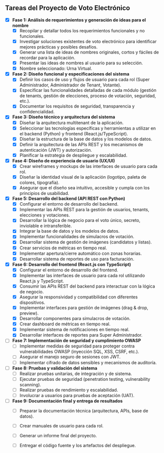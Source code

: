 ## Tareas del Proyecto de Voto Electrónico

- [x] **Fase 1: Análisis de requerimientos y generación de ideas para el nombre**
  - [x] Recopilar y detallar todos los requerimientos funcionales y no funcionales.
  - [x] Investigar soluciones existentes de voto electrónico para identificar mejores prácticas y posibles desafíos.
  - [x] Generar una lista de ideas de nombres originales, cortos y fáciles de recordar para la aplicación.
  - [x] Presentar las ideas de nombres al usuario para su selección.
  - [x] Nombre seleccionado: Urna Virtual.

- [x] **Fase 2: Diseño funcional y especificaciones del sistema**
  - [x] Definir los casos de uso y flujos de usuario para cada rol (Super Administrador, Administrador de Tenant, Votante).
  - [x] Especificar las funcionalidades detalladas de cada módulo (gestión de tenants, gestión de elecciones, proceso de votación, seguridad, etc.).
  - [x] Documentar los requisitos de seguridad, transparencia y confidencialidad.

- [x] **Fase 3: Diseño técnico y arquitectura del sistema**
  - [x] Diseñar la arquitectura multitenant de la aplicación.
  - [x] Seleccionar las tecnologías específicas y herramientas a utilizar en el backend (Python) y frontend (React.js/TypeScript).
  - [x] Diseñar la estructura de la base de datos y los modelos de datos.
  - [x] Definir la arquitectura de las APIs REST y los mecanismos de autenticación (JWT) y autorización.
  - [x] Planificar la estrategia de despliegue y escalabilidad.

- [x] **Fase 4: Diseño de experiencia de usuario (UX/UI)**
  - [x] Crear wireframes y mockups de las interfaces de usuario para cada rol.
  - [x] Diseñar la identidad visual de la aplicación (logotipo, paleta de colores, tipografía).
  - [x] Asegurar que el diseño sea intuitivo, accesible y cumpla con los principios de usabilidad.

- [x] **Fase 5: Desarrollo del backend (API REST con Python)**
  - [x] Configurar el entorno de desarrollo del backend.
  - [x] Implementar las APIs REST para la gestión de usuarios, tenants, elecciones y votaciones.
  - [x] Desarrollar la lógica de negocio para el voto único, secreto, inviolable e intransferible.
  - [x] Integrar la base de datos y los modelos de datos.
  - [x] Implementar funcionalidades de simulacros de votación.
  - [x] Desarrollar sistema de gestión de imágenes (candidatos y listas).
  - [x] Crear servicios de métricas en tiempo real.
  - [x] Implementar apertura/cierre automático con zonas horarias.
  - [x] Desarrollar sistema de reportes de uso para facturación.

- [x] **Fase 6: Desarrollo del frontend (React.js con TypeScript)**
  - [x] Configurar el entorno de desarrollo del frontend.
  - [x] Implementar las interfaces de usuario para cada rol utilizando React.js y TypeScript.
  - [x] Consumir las APIs REST del backend para interactuar con la lógica de negocio.
  - [x] Asegurar la responsividad y compatibilidad con diferentes dispositivos.
  - [x] Implementar interfaces para gestión de imágenes (drag & drop, preview).
  - [x] Desarrollar componentes para simulacros de votación.
  - [x] Crear dashboard de métricas en tiempo real.
  - [x] Implementar sistema de notificaciones en tiempo real.
  - [x] Desarrollar interfaces de reportes para Super Administrador.

- [ ] **Fase 7: Implementación de seguridad y cumplimiento OWASP**
  - [ ] Implementar medidas de seguridad para proteger contra vulnerabilidades OWASP (inyección SQL, XSS, CSRF, etc.).
  - [ ] Asegurar el manejo seguro de sesiones con JWT.
  - [ ] Implementar cifrado de datos sensibles y mecanismos de auditoría.

- [ ] **Fase 8: Pruebas y validación del sistema**
  - [ ] Realizar pruebas unitarias, de integración y de sistema.
  - [ ] Ejecutar pruebas de seguridad (penetration testing, vulnerability scanning).
  - [ ] Realizar pruebas de rendimiento y escalabilidad.
  - [ ] Involucrar a usuarios para pruebas de aceptación (UAT).

- [ ] **Fase 9: Documentación final y entrega de resultados**
  - [ ] Preparar la documentación técnica (arquitectura, APIs, base de datos).
  - [ ] Crear manuales de usuario para cada rol.
  - [ ] Generar un informe final del proyecto.
  - [ ] Entregar el código fuente y los artefactos del despliegue.

